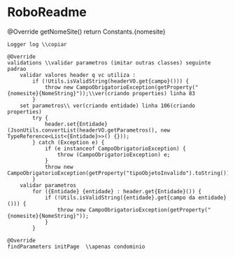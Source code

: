 # RoboReadme





   @Override
	getNomeSite() return Constants.{nomesite}

	Logger log \\copiar 

	@Override
	validations \\validar parametros (imitar outras classes) seguinte padrao
		validar valores header q vc utiliza :
			if (!Utils.isValidString(headerVO.get{campo}())) {
				throw new CampoObrigatorioException(getProperty("{nomesite}{NomeString}"));\\ver(criando properties) linha 83
			}
		set parametros\\ ver(criando entidade) linha 106(criando properties)
			try {
				header.set{Entidade}(JsonUtils.convertList(headerVO.getParametros(), new TypeReference<List<{Entidade}>>() {}));
			} catch (Exception e) {
				if (e instanceof CampoObrigatorioException) {
					throw (CampoObrigatorioException) e;
				}
				throw new CampoObrigatorioException(getProperty("tipoObjetoInvalido").toString());
			}
		validar parametros
			for ({Entidade} {entidade} : header.get{Entidade}()) {
				if (!Utils.isValidString({entidade}.get{campo da entidade}())) {
					throw new CampoObrigatorioException(getProperty("{nomesite}{NomeString}"));
				}
			}

	@Override
	findParameters initPage  \\apenas condominio
